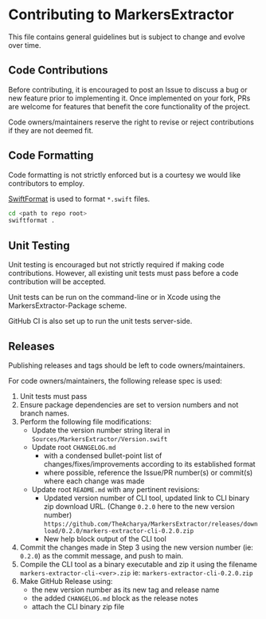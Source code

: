 # Contributing to MarkersExtractor

This file contains general guidelines but is subject to change and evolve over time.

## Code Contributions

Before contributing, it is encouraged to post an Issue to discuss a bug or new feature prior to implementing it. Once implemented on your fork, PRs are welcome for features that benefit the core functionality of the project.

Code owners/maintainers reserve the right to revise or reject contributions if they are not deemed fit.

## Code Formatting

Code formatting is not strictly enforced but is a courtesy we would like contributors to employ.

[SwiftFormat](https://github.com/nicklockwood/SwiftFormat) is used to format `*.swift` files.

```bash
cd <path to repo root>
swiftformat .
```

## Unit Testing

Unit testing is encouraged but not strictly required if making code contributions. However, all existing unit tests must pass before a code contribution will be accepted.

Unit tests can be run on the command-line or in Xcode using the MarkersExtractor-Package scheme.

GitHub CI is also set up to run the unit tests server-side.

## Releases

Publishing releases and tags should be left to code owners/maintainers.

For code owners/maintainers, the following release spec is used:

1. Unit tests must pass
2. Ensure package dependencies are set to version numbers and not branch names.
3. Perform the following file modifications:
   - Update the version number string literal in `Sources/MarkersExtractor/Version.swift`
   - Update root `CHANGELOG.md`
     - with a condensed bullet-point list of changes/fixes/improvements according to its established format
     - where possible, reference the Issue/PR number(s) or commit(s) where each change was made
   - Update root `README.md` with any pertinent revisions:
     - Updated version number of CLI tool, updated link to CLI binary zip download URL.
       (Change `0.2.0` here to the new version number)
       `https://github.com/TheAcharya/MarkersExtractor/releases/download/0.2.0/markers-extractor-cli-0.2.0.zip`
     - New help block output of the CLI tool
4. Commit the changes made in Step 3 using the new version number (ie: `0.2.0`) as the commit message, and push to main.
5. Compile the CLI tool as a binary executable and zip it using the filename `markers-extractor-cli-<ver>.zip`
   ie: `markers-extractor-cli-0.2.0.zip`
6. Make GitHub Release using:
   - the new version number as its new tag and release name
   - the added `CHANGELOG.md` block as the release notes
   - attach the CLI binary zip file
